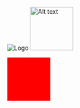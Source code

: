 ![Logo](https://i.ibb.co/LNTvhxm/Kh-ng-ti-u-1.png)
<img src="https://i.ibb.co/LNTvhxm/Kh-ng-ti-u-1.png" alt="Alt text" width="100px">
<div style="width: 100px; height: 100px; background-color: red;">
  
</div>

